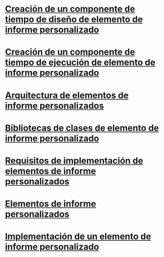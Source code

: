 # [Creación de un componente de tiempo de diseño de elemento de informe personalizado](creating-a-custom-report-item-design-time-component.md)
# [Creación de un componente de tiempo de ejecución de elemento de informe personalizado](creating-a-custom-report-item-run-time-component.md)
# [Arquitectura de elementos de informe personalizados](custom-report-item-architecture.md)
# [Bibliotecas de clases de elemento de informe personalizado](custom-report-item-class-libraries.md)
# [Requisitos de implementación de elementos de informe personalizados](custom-report-item-implementation-requirements.md)
# [Elementos de informe personalizados](custom-report-items.md)
# [Implementación de un elemento de informe personalizado](how-to-deploy-a-custom-report-item.md)
